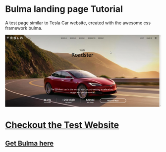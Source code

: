 # Bulma landing page Tutorial

A test page similar to Tesla Car website, created with the awesome css framework bulma.

![website thumb](https://github.com/monsterbrain/bulma-landing-page-tutorial/blob/master/img/img-thumb.jpg)
# [Checkout the Test Website](https://monsterbrain.github.io/bulma-landing-page-tutorial/)

## [Get Bulma here](https://bulma.io/)

